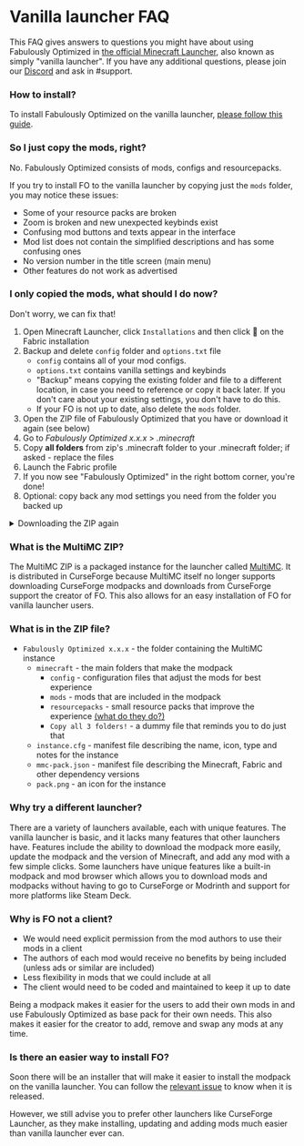 # Vanilla launcher FAQ

This FAQ gives answers to questions you might have about using Fabulously Optimized in [the official Minecraft Launcher](https://www.minecraft.net/en-us/download), also known as simply "vanilla launcher". If you have any additional questions, please join our [Discord](https://fabulously-optimized.github.io/discord) and ask in #support. 

### How to install?

To install Fabulously Optimized on the vanilla launcher, [please follow this guide](https://fabulously-optimized.gitbook.io/modpack/readme/install-instructions#minecraft-launcher-vanilla).

### So I just copy the mods, right?

No. Fabulously Optimized consists of mods, configs and resourcepacks. 

If you try to install FO to the vanilla launcher by copying just the `mods` folder, you may notice these issues:

* Some of your resource packs are broken
* Zoom is broken and new unexpected keybinds exist 
* Confusing mod buttons and texts appear in the interface
* Mod list does not contain the simplified descriptions and has some confusing ones
* No version number in the title screen (main menu)
* Other features do not work as advertised

### I only copied the mods, what should I do now?

Don't worry, we can fix that!

1. Open Minecraft Launcher, click `Installations` and then click 📂 on the Fabric installation
2. Backup and delete `config` folder and `options.txt` file
   * `config` contains all of your mod configs.
   * `options.txt` contains vanilla settings and keybinds
   * "Backup" means copying the existing folder and file to a different location, in case you need to reference or copy it back later. If you don't care about your existing settings, you don't have to do this.
   * If your FO is not up to date, also delete the `mods` folder.
3. Open the ZIP file of Fabulously Optimized that you have or download it again (see below)
4. Go to _Fabulously Optimized x.x.x_ > _.minecraft_
5. Copy **all folders** from zip's .minecraft folder to your .minecraft folder; if asked - replace the files
6. Launch the Fabric profile
7. If you now see "Fabulously Optimized" in the right bottom corner, you're done!
8. Optional: copy back any mod settings you need from the folder you backed up

<details>
  <summary>Downloading the ZIP again</summary>

  1. Go to [Files]() on CurseForge
  2. Click `Download` on the latest **MultiMC version** of the pack
     * On CurseForge's new UI, `⌵` → `Download file`
     * Click the title of the CurseForge version you need and scroll down, you'll find the MultiMC variant there.
        * Alternatively, look for it in the sidebar, under "server packs". Don't worry, these are not server packs, just marked as such for findability.
     * If you don't see any mods inside the zip or only see one, you downloaded the wrong version.

</details>

### What is the MultiMC ZIP?

The MultiMC ZIP is a packaged instance for the launcher called [MultiMC](https://multimc.org). It is distributed in CurseForge because MultiMC itself no longer supports downloading CurseForge modpacks and downloads from CurseForge support the creator of FO. This also allows for an easy installation of FO for vanilla launcher users.

### What is in the ZIP file?

- `Fabulously Optimized x.x.x` - the folder containing the MultiMC instance
  - `minecraft` - the main folders that make the modpack
     - `config` - configuration files that adjust the mods for best experience
     - `mods` - mods that are included in the modpack
     - `resourcepacks` - small resource packs that improve the experience [(what do they do?)](changed-options.md#resource-packs)
     - `Copy all 3 folders!` - a dummy file that reminds you to do just that
  - `instance.cfg` - manifest file describing the name, icon, type and notes for the instance
  - `mmc-pack.json` - manifest file describing the Minecraft, Fabric and other dependency versions
  - `pack.png` - an icon for the instance

### Why try a different launcher?

There are a variety of launchers available, each with unique features. The vanilla launcher is basic, and it lacks many features that other launchers have. Features include the ability to download the modpack more easily, update the modpack and the version of Minecraft, and add any mod with a few simple clicks. Some launchers have unique features like a built-in modpack and mod browser which allows you to download mods and modpacks without having to go to CurseForge or Modrinth and support for more platforms like Steam Deck.

### Why is FO not a client?

- We would need explicit permission from the mod authors to use their mods in a client
- The authors of each mod would receive no benefits by being included (unless ads or similar are included)
- Less flexibility in mods that we could include at all
- The client would need to be coded and maintained to keep it up to date

Being a modpack makes it easier for the users to add their own mods in and use Fabulously Optimized as base pack for their own needs. This also makes it easier for the creator to add, remove and swap any mods at any time.

### Is there an easier way to install FO?

Soon there will be an installer that will make it easier to install the modpack on the vanilla launcher. You can follow the [relevant issue](https://github.com/Fabulously-Optimized/fabulously-optimized/issues/110) to know when it is released. 

However, we still advise you to prefer other launchers like CurseForge Launcher, as they make installing, updating and adding mods much easier than vanilla launcher ever can.
